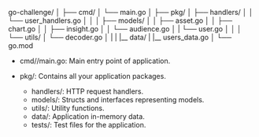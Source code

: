 go-challenge/
│
├── cmd/
│   └── main.go
│
├── pkg/
│   ├── handlers/
│   │   └── user_handlers.go
│   │
│   ├── models/
│   │   ├── asset.go
│   │   ├── chart.go
│   │   ├── insight.go
│   │   └── audience.go
│   |   └── user.go
│   │
│   └── utils/
│       └── decoder.go
│   |
|   |__ data/
|       |__ users_data.go
│
└── go.mod


- cmd//main.go: Main entry point of application.

- pkg/: Contains all your application packages.
    - handlers/: HTTP request handlers. 
    - models/: Structs and interfaces representing models.
    - utils/: Utility functions.
    - data/: Application in-memory data.
    - tests/: Test files for the application.
